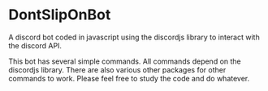 # DontSlipOnBot
A discord bot coded in javascript using the discordjs library to interact with the discord API.

This bot has several simple commands. All commands depend on the discordjs library. There are also various other packages for other commands to work. Please feel free to study the code and do whatever.
